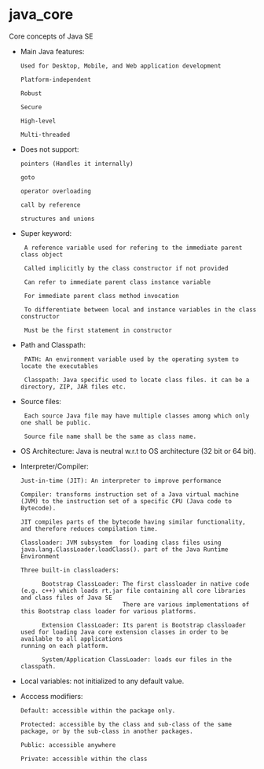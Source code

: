# java_core

Core concepts of Java SE

- Main Java features:

      Used for Desktop, Mobile, and Web application development
    
      Platform-independent
    
      Robust
    
      Secure
    
      High-level
    
      Multi-threaded
    
- Does not support:

      pointers (Handles it internally)
    
      goto
    
      operator overloading
    
      call by reference
    
      structures and unions

- Super keyword:

       A reference variable used for refering to the immediate parent class object
       
       Called implicitly by the class constructor if not provided  
       
       Can refer to immediate parent class instance variable
       
       For immediate parent class method invocation
       
       To differentiate between local and instance variables in the class constructor
       
       Must be the first statement in constructor
       
- Path and Classpath:

       PATH: An environment variable used by the operating system to locate the executables

       Classpath: Java specific used to locate class files. it can be a directory, ZIP, JAR files etc.

- Source files: 

       Each source Java file may have multiple classes among which only one shall be public.
       
       Source file name shall be the same as class name.
       


- OS Architecture: Java is neutral w.r.t to OS architecture (32 bit or 64 bit).

- Interpreter/Compiler:

      Just-in-time (JIT): An interpreter to improve performance 

      Compiler: transforms instruction set of a Java virtual machine (JVM) to the instruction set of a specific CPU (Java code to Bytecode).

      JIT compiles parts of the bytecode having similar functionality, and therefore reduces compilation time. 

      Classloader: JVM subsystem  for loading class files using java.lang.ClassLoader.loadClass(). part of the Java Runtime Environment

      Three built-in classloaders:

            Bootstrap ClassLoader: The first classloader in native code (e.g. c++) which loads rt.jar file containing all core libraries and class files of Java SE
                                   There are various implementations of this Bootstrap class loader for various platforms.

            Extension ClassLoader: Its parent is Bootstrap classloader used for loading Java core extension classes in order to be available to all applications                                          running on each platform. 

            System/Application ClassLoader: loads our files in the classpath.
            
- Local variables: not initialized to any default value.

- Acccess modifiers:

      Default: accessible within the package only.
      
      Protected: accessible by the class and sub-class of the same package, or by the sub-class in another packages.
      
      Public: accessible anywhere
      
      Private: accessible within the class
       
       
       
       
       
       
       
       
       
       
       
       
       
       
       
       
       
       
       
       
       
       
       
       
       
       
       
       
